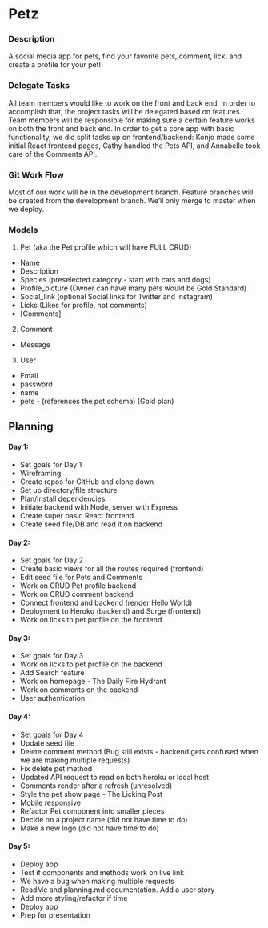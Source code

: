 # Petz

### Description

A social media app for pets, find your favorite pets, comment, lick, and create a profile for your pet!

### Delegate Tasks

All team members would like to work on the front and back end. In order to accomplish that, the project tasks will be delegated based on features. Team members will be responsible for making sure a certain feature works on both the front and back end. In order to get a core app with basic functionality, we did split tasks up on frontend/backend: Konjo made some initial React frontend pages, Cathy handled the Pets API, and Annabelle took care of the Comments API.

### Git Work Flow

Most of our work will be in the development branch. Feature branches will be created from the development branch. We’ll only merge to master when we deploy.

### Models

1. Pet (aka the Pet profile which will have FULL CRUD)

- Name
- Description
- Species (preselected category - start with cats and dogs)
- Profile_picture (Owner can have many pets would be Gold Standard)
- Social_link (optional Social links for Twitter and Instagram)
- Licks (Likes for profile, not comments)
- [Comments]

2. Comment

- Message

3. User

- Email
- password
- name
- pets - (references the pet schema) (Gold plan)

## Planning

#### Day 1:

- Set goals for Day 1
- Wireframing
- Create repos for GitHub and clone down
- Set up directory/file structure
- Plan/install dependencies
- Initiate backend with Node, server with Express
- Create super basic React frontend
- Create seed file/DB and read it on backend

#### Day 2:

- Set goals for Day 2
- Create basic views for all the routes required (frontend)
- Edit seed file for Pets and Comments
- Work on CRUD Pet profile backend
- Work on CRUD comment backend
- Connect frontend and backend (render Hello World)
- Deployment to Heroku (backend) and Surge (frontend)
- Work on licks to pet profile on the frontend

#### Day 3:

- Set goals for Day 3
- Work on licks to pet profile on the backend
- Add Search feature
- Work on homepage - The Daily Fire Hydrant
- Work on comments on the backend
- User authentication

#### Day 4:

- Set goals for Day 4
- Update seed file
- Delete comment method (Bug still exists - backend gets confused when we are making multiple requests)
- Fix delete pet method
- Updated API request to read on both heroku or local host
- Comments render after a refresh (unresolved)
- Style the pet show page - The Licking Post
- Mobile responsive
- Refactor Pet component into smaller pieces
- Decide on a project name (did not have time to do)
- Make a new logo (did not have time to do)

#### Day 5:

- Deploy app
- Test if components and methods work on live link
- We have a bug when making multiple requests
- ReadMe and planning.md documentation. Add a user story
- Add more styling/refactor if time
- Deploy app
- Prep for presentation
